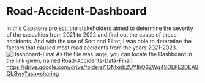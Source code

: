 # Road-Accident-Dashboard
In this Capstone project, the stakeholders aimed to determine the severity of the casualties from 2021 to 2022 and find out the cause of those accidents. And with the use of Sort and Filter, I was able to determine the factors that caused most road accidents from the years 2021-2023.
![Dashboard-Final](https://github.com/user-attachments/assets/9ad4d322-97ee-49ca-9eb8-9b03fea328d2)
As the file was large, you can locate the Dashboard in the link given, named Road-Accidents-Data-Final: https://drive.google.com/drive/folders/1DNIxnbZUYIhO6ZWg4SOLPE2DEABQb3wy?usp=sharing
